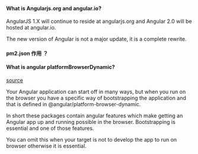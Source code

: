 

#### What is Angularjs.org and angular.io?
AngularJS 1.X will continue to reside at angularjs.org and Angular 2.0 will be hosted at angular.io.

The new version of Angular is not a major update, it is a complete rewrite.



#### pm2.json 作用 ？



#### What is angular platformBrowserDynamic?
[source](https://stackoverflow.com/questions/38407604/what-is-angular-platform-browser)

Your Angular application can start off in many ways, but when you run on the browser you have a specific way of bootstrapping the application and that is defined in @angular/platform-browser-dynamic.

In short these packages contain angular features which make getting an Angular app up and running possible in the browser. Bootstrapping is essential and one of those features.

You can omit this when your target is not to develop the app to run on browser otherwise it is essential.
